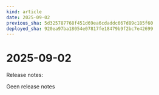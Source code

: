 ```yaml
---
kind: article
date: 2025-09-02
previous_sha: 5d325787768f451d69ea6cdaddc667d89c185f60
deployed_sha: 920ea97ba18054e07817fe18479b9f2bc7e42699
---
```


# 2025-09-02

Release notes:

Geen release notes
